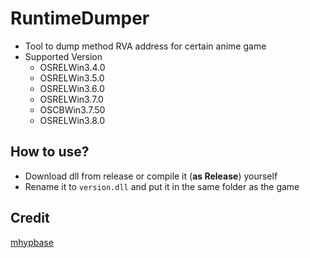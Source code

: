 # RuntimeDumper

- Tool to dump method RVA address for certain anime game
- Supported Version
  - OSRELWin3.4.0
  - OSRELWin3.5.0
  - OSRELWin3.6.0
  - OSRELWin3.7.0
  - OSCBWin3.7.50
  - OSRELWin3.8.0

## How to use?

- Download dll from release or compile it (**as Release**) yourself
- Rename it to `version.dll` and put it in the same folder as the game

## Credit

[mhypbase](https://github.com/wcjqwq/mhypbase/tree/main)
